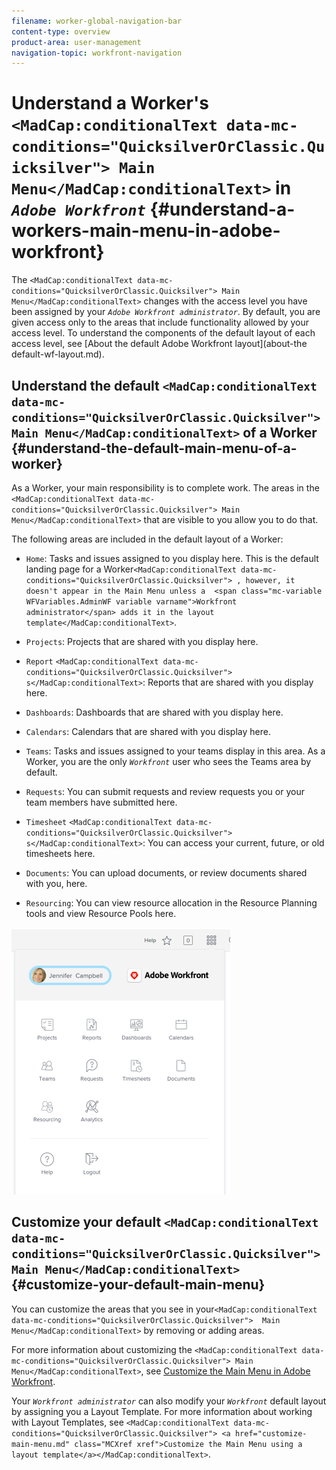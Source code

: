 ```yaml
---
filename: worker-global-navigation-bar
content-type: overview
product-area: user-management
navigation-topic: workfront-navigation
---
```




# Understand a Worker's `<MadCap:conditionalText data-mc-conditions="QuicksilverOrClassic.Quicksilver"> Main Menu</MadCap:conditionalText>` in  *`Adobe Workfront`* {#understand-a-workers-main-menu-in-adobe-workfront}

The `<MadCap:conditionalText data-mc-conditions="QuicksilverOrClassic.Quicksilver"> Main Menu</MadCap:conditionalText>` changes with the access level you have been assigned by your *`Adobe Workfront administrator`*. By default, you are given access only to the areas that include functionality allowed by your access level. To understand the components of the default layout of each access level, see [About the default Adobe Workfront layout](about-the default-wf-layout.md).


## Understand the default `<MadCap:conditionalText data-mc-conditions="QuicksilverOrClassic.Quicksilver"> Main Menu</MadCap:conditionalText>` of a Worker {#understand-the-default-main-menu-of-a-worker}

As a Worker, your main responsibility is to complete work. The areas in the `<MadCap:conditionalText data-mc-conditions="QuicksilverOrClassic.Quicksilver"> Main Menu</MadCap:conditionalText>` that are visible to you allow you to do that.


The following areas are included in the default layout of a Worker:



* `Home`: Tasks and issues assigned to you display here. This is the default landing page for a Worker`<MadCap:conditionalText data-mc-conditions="QuicksilverOrClassic.Quicksilver"> , however, it doesn't appear in the Main Menu unless a  <span class="mc-variable WFVariables.AdminWF variable varname">Workfront administrator</span> adds it in the layout template</MadCap:conditionalText>`.

* `Projects`: Projects that are shared with you display here.
* `Report` `<MadCap:conditionalText data-mc-conditions="QuicksilverOrClassic.Quicksilver"> s</MadCap:conditionalText>`: Reports that are shared with you display here.

* `Dashboards`:&nbsp;Dashboards that are shared with you display here.
* `Calendars`: Calendars that are shared with you display here.
* `Teams`: Tasks and issues assigned to your teams display in this area. As a Worker, you are the only *`Workfront`* user who sees the Teams area by default.

* `Requests`: You can submit requests and review requests you or your team members have submitted here.
* `Timesheet` `<MadCap:conditionalText data-mc-conditions="QuicksilverOrClassic.Quicksilver"> s</MadCap:conditionalText>`: You can access your current, future, or old timesheets here.

* `Documents`: You can upload documents, or review documents shared with you, here.
* `Resourcing`: You can view resource allocation in the Resource Planning tools and view Resource Pools here.  



![](assets/worker-main-menu-350x427.png)




## Customize your default `<MadCap:conditionalText data-mc-conditions="QuicksilverOrClassic.Quicksilver"> Main Menu</MadCap:conditionalText>` {#customize-your-default-main-menu}

You can customize the areas that you see in your`<MadCap:conditionalText data-mc-conditions="QuicksilverOrClassic.Quicksilver">  Main Menu</MadCap:conditionalText>` by removing or adding areas.


For more information about customizing the `<MadCap:conditionalText data-mc-conditions="QuicksilverOrClassic.Quicksilver"> Main Menu</MadCap:conditionalText>`, see [Customize the Main Menu in Adobe Workfront](customize-global-navigation-bar.md).


Your *`Workfront administrator`* can also modify your *`Workfront`* default layout by assigning you a Layout Template. For more information about working with Layout Templates, see `<MadCap:conditionalText data-mc-conditions="QuicksilverOrClassic.Quicksilver"> <a href="customize-main-menu.md" class="MCXref xref">Customize the Main Menu using a layout template</a></MadCap:conditionalText>`.
